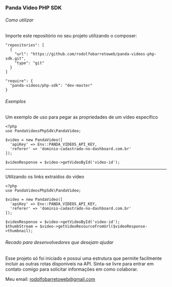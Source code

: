 ### Panda Video PHP SDK

###### Como utilizar

Importe este repositório no seu projeto utilizando o composer:

```
"repositories": [
  {
    "url": "https://github.com/rodolfobarretoweb/panda-videos-php-sdk.git",
    "type": "git"
  }
]
```

```
"require": {
  "panda-videos/php-sdk": "dev-master"
}
```

###### Exemplos

Um exemplo de uso para pegar as propriedades de um vídeo específico
```
<?php
use PandaVideosPhpSdk\PandaVideo;

$video = new PandaVideo([
  'apiKey' => Env::PANDA_VIDEOS_API_KEY,
  'referer' => 'dominio-cadastrado-no-dashboard.com.br'
]);

$videoResponse = $video->getVideoById('video-id');
```

--------------------------------------------------

Utilizando os links extraídos do vídeo
```
<?php
use PandaVideosPhpSdk\PandaVideo;

$video = new PandaVideo([
  'apiKey' => Env::PANDA_VIDEOS_API_KEY,
  'referer' => 'dominio-cadastrado-no-dashboard.com.br'
]);

$videoResponse = $video->getVideoById('video-id');
$thumbStream = $video->getVideoResourceFromUrl($videoResponse->thumbnail);
```

###### Recado para desenvolvedores que desejam ajudar
Esse projeto só foi iniciado e possui uma estrutura que permite facilmente incluir as outras rotas disponíveis na API. Sinta-se livre para entrar em contato comigo para solicitar informações em como colaborar.

Meu email: rodolfobarretoweb@gmail.com